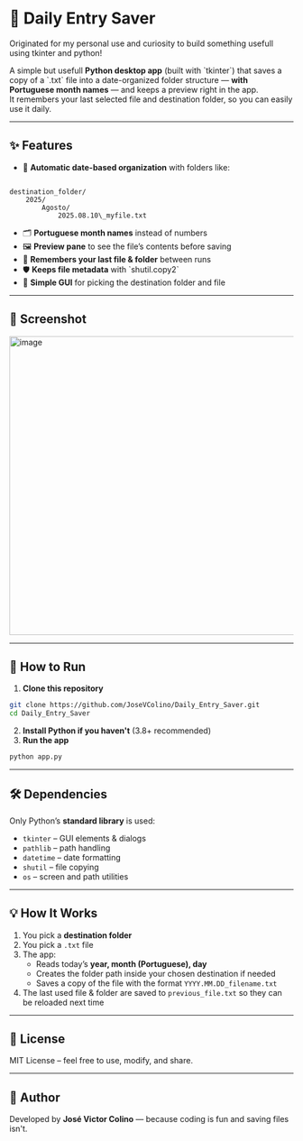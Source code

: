 # 📂 Daily Entry Saver
Originated for my personal use and curiosity to build something usefull using tkinter and python!

A simple but usefull **Python desktop app** (built with \`tkinter\`) that saves a copy of a \`.txt\` file into a date-organized folder structure — **with Portuguese month names** — and keeps a preview right in the app.  
It remembers your last selected file and destination folder, so you can easily use it daily.

---

## ✨ Features
- 📅 **Automatic date-based organization** with folders like:
```

destination_folder/  
	2025/  
		Agosto/  
			2025.08.10\_myfile.txt

```
- 🗂 **Portuguese month names** instead of numbers  
- 🖼 **Preview pane** to see the file’s contents before saving  
- 💾 **Remembers your last file & folder** between runs  
- 🛡 **Keeps file metadata** with \`shutil.copy2\`  
- 🎯 **Simple GUI** for picking the destination folder and file

---

## 📸 Screenshot
<img width="600" height="530" alt="image" src="https://github.com/user-attachments/assets/8fdfa6f1-b15d-41f5-9ed7-82b499db083e" />



---

## 🚀 How to Run
1. **Clone this repository**
```bash
git clone https://github.com/JoseVColino/Daily_Entry_Saver.git
cd Daily_Entry_Saver
```
2. **Install Python if you haven't** (3.8+ recommended)
3. **Run the app**
```bash
python app.py
```

---

## 🛠 Dependencies

Only Python’s **standard library** is used:

- `tkinter` – GUI elements & dialogs
- `pathlib` – path handling
- `datetime` – date formatting
- `shutil` – file copying
- `os` – screen and path utilities

---

## 💡 How It Works

1. You pick a **destination folder**
2. You pick a `.txt` file
3. The app:
	- Reads today’s **year, month (Portuguese), day**
	- Creates the folder path inside your chosen destination if needed
	- Saves a copy of the file with the format `YYYY.MM.DD_filename.txt`
4. The last used file & folder are saved to `previous_file.txt` so they can be reloaded next time

---

## 📜 License

MIT License – feel free to use, modify, and share.

---

## 🙌 Author

Developed by **José Victor Colino** — because coding is fun and saving files isn't.

